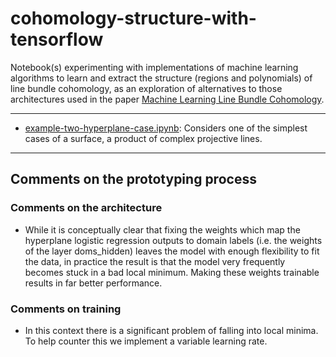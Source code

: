 # cohomology-structure-with-tensorflow

Notebook(s) experimenting with implementations of machine learning algorithms to learn and extract the structure (regions and polynomials) of line bundle cohomology, as an exploration of alternatives to those architectures used in the paper [Machine Learning Line Bundle Cohomology](https://arxiv.org/abs/1906.08730).

--- 
* [example-two-hyperplane-case.ipynb](https://github.com/callum-ryan-brodie/cohomology-structure-with-tensorflow/blob/main/example-two-hyperplane-case.ipynb): Considers one of the simplest cases of a surface, a product of complex projective lines.
--- 

## Comments on the prototyping process

### Comments on the architecture

* While it is conceptually clear that fixing the weights which map the hyperplane logistic regression outputs to domain labels (i.e. the weights of the layer doms_hidden) leaves the model with enough flexibility to fit the data, in practice the result is that the model very frequently becomes stuck in a bad local minimum. Making these weights trainable results in far better performance.

### Comments on training
*  In this context there is a significant problem of falling into local minima. To help counter this we implement a variable learning rate.
